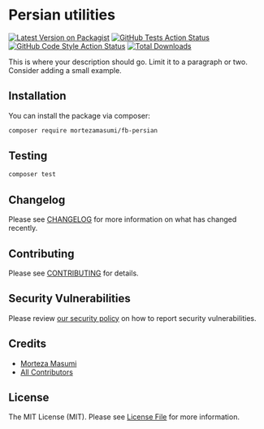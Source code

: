 # Persian utilities

[![Latest Version on Packagist](https://img.shields.io/packagist/v/mortezamasumi/fb-persian.svg?style=flat-square)](https://packagist.org/packages/mortezamasumi/fb-persian)
[![GitHub Tests Action Status](https://img.shields.io/github/actions/workflow/status/mortezamasumi/fb-persian/run-tests.yml?branch=main&label=tests&style=flat-square)](https://github.com/mortezamasumi/fb-persian/actions?query=workflow%3Arun-tests+branch%3Amain)
[![GitHub Code Style Action Status](https://img.shields.io/github/actions/workflow/status/mortezamasumi/fb-persian/fix-php-code-style-issues.yml?branch=main&label=code%20style&style=flat-square)](https://github.com/mortezamasumi/fb-persian/actions?query=workflow%3A"Fix+PHP+code+styling"+branch%3Amain)
[![Total Downloads](https://img.shields.io/packagist/dt/mortezamasumi/fb-persian.svg?style=flat-square)](https://packagist.org/packages/mortezamasumi/fb-persian)

This is where your description should go. Limit it to a paragraph or two. Consider adding a small example.

## Installation

You can install the package via composer:

```bash
composer require mortezamasumi/fb-persian
```

## Testing

```bash
composer test
```

## Changelog

Please see [CHANGELOG](CHANGELOG.md) for more information on what has changed recently.

## Contributing

Please see [CONTRIBUTING](.github/CONTRIBUTING.md) for details.

## Security Vulnerabilities

Please review [our security policy](../../security/policy) on how to report security vulnerabilities.

## Credits

-   [Morteza Masumi](https://github.com/mortezamasumi)
-   [All Contributors](../../contributors)

## License

The MIT License (MIT). Please see [License File](LICENSE.md) for more information.
